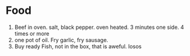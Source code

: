 # Food
1. Beef in oven. salt, black pepper. oven heated. 3 minutes one side. 4 times or more
2. one pot of oil. Fry garlic, fry sausage.
3. Buy ready Fish, not in the box, that is aweful. losos

